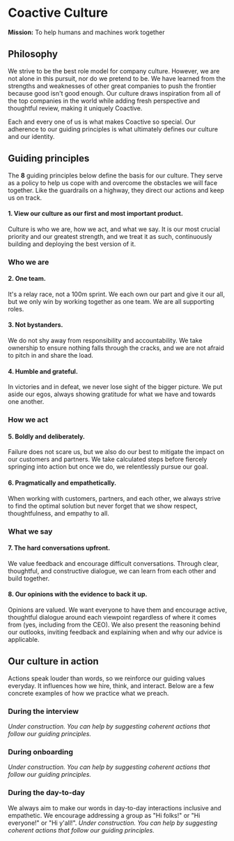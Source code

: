 # Coactive Culture
**Mission:** To help humans and machines work together

## Philosophy
We strive to be the best role model for company culture. However, we are not alone in this pursuit, nor do we pretend to be. We have learned from the strengths and weaknesses of other great companies to push the frontier because good isn't good enough. Our culture draws inspiration from all of the top companies in the world while adding fresh perspective and thoughtful review, making it uniquely Coactive.

Each and every one of us is what makes Coactive so special. Our adherence to our guiding principles is what ultimately defines our culture and our identity.


## Guiding principles
The **8** guiding principles below define the basis for our culture. They serve as a policy to help us cope with and overcome the obstacles we will face together. Like the guardrails on a highway, they direct our actions and keep us on track.

#### 1. View our culture as our first and most important product.
Culture is who we are, how we act, and what we say. It is our most crucial priority and our greatest strength, and we treat it as such, continuously building and deploying the best version of it.

### Who we are
#### 2. One team.
It's a relay race, not a 100m sprint. We each own our part and give it our all, but we only win by working together as one team. We are all supporting roles.

#### 3. Not bystanders.
We do not shy away from responsibility and accountability. We take ownership to ensure nothing falls through the cracks, and we are not afraid to pitch in and share the load.

#### 4. Humble and grateful.
In victories and in defeat, we never lose sight of the bigger picture. We put aside our egos, always showing gratitude for what we have and towards one another.

### How we act
#### 5. Boldly and deliberately.
Failure does not scare us, but we also do our best to mitigate the impact on our customers and partners. We take calculated steps before fiercely springing into action but once we do, we relentlessly pursue our goal.

#### 6. Pragmatically and empathetically.
When working with customers, partners, and each other, we always strive to find the optimal solution but never forget that we show respect, thoughtfulness, and empathy to all.

### What we say
#### 7. The hard conversations upfront.
We value feedback and encourage difficult conversations. Through clear, thoughtful, and constructive dialogue, we can learn from each other and build together.

#### 8. Our opinions with the evidence to back it up.
Opinions are valued. We want everyone to have them and encourage active, thoughtful dialogue around each viewpoint regardless of where it comes from (yes, including from the CEO). We also present the reasoning behind our outlooks, inviting feedback and explaining when and why our advice is applicable.


## Our culture in action
Actions speak louder than words, so we reinforce our guiding values everyday. It influences how we hire, think, and interact. Below are a few concrete examples of how we practice what we preach.

### During the interview
*Under construction. You can help by suggesting coherent actions that follow our guiding principles.*

### During onboarding
*Under construction. You can help by suggesting coherent actions that follow our guiding principles.*

### During the day-to-day
We always aim to make our words in day-to-day interactions inclusive and empathetic. We encourage addressing a group as "Hi folks!" or "Hi everyone!" or "Hi y'all!".
*Under construction. You can help by suggesting coherent actions that follow our guiding principles.*
